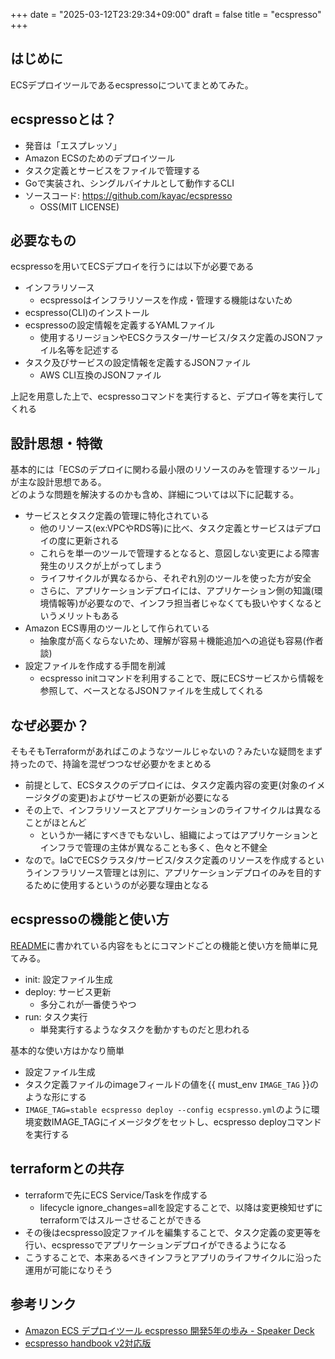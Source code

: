 +++
date = "2025-03-12T23:29:34+09:00"
draft = false
title = "ecspresso"
+++


## はじめに

ECSデプロイツールであるecspressoについてまとめてみた。

## ecspressoとは？

- 発音は「エスプレッソ」
- Amazon ECSのためのデプロイツール
- タスク定義とサービスをファイルで管理する
- Goで実装され、シングルバイナルとして動作するCLI
- ソースコード: https://github.com/kayac/ecspresso
  - OSS(MIT LICENSE)

## 必要なもの

ecspressoを用いてECSデプロイを行うには以下が必要である

- インフラリソース
  - ecspressoはインフラリソースを作成・管理する機能はないため
- ecspresso(CLI)のインストール
- ecspressoの設定情報を定義するYAMLファイル
  - 使用するリージョンやECSクラスター/サービス/タスク定義のJSONファイル名等を記述する
- タスク及びサービスの設定情報を定義するJSONファイル
  - AWS CLI互換のJSONファイル

上記を用意した上で、ecspressoコマンドを実行すると、デプロイ等を実行してくれる

## 設計思想・特徴

基本的には「ECSのデプロイに関わる最小限のリソースのみを管理するツール」が主な設計思想である。  
どのような問題を解決するのかも含め、詳細については以下に記載する。

- サービスとタスク定義の管理に特化されている
  - 他のリソース(ex:VPCやRDS等)に比べ、タスク定義とサービスはデプロイの度に更新される
  - これらを単一のツールで管理するとなると、意図しない変更による障害発生のリスクが上がってしまう
  - ライフサイクルが異なるから、それぞれ別のツールを使った方が安全
  - さらに、アプリケーションデプロイには、アプリケーション側の知識(環境情報等)が必要なので、インフラ担当者じゃなくても扱いやすくなるというメリットもある
- Amazon ECS専用のツールとして作られている
  - 抽象度が高くならないため、理解が容易＋機能追加への追従も容易(作者談)
- 設定ファイルを作成する手間を削減
  - ecspresso initコマンドを利用することで、既にECSサービスから情報を参照して、ベースとなるJSONファイルを生成してくれる

## なぜ必要か？

そもそもTerraformがあればこのようなツールじゃないの？みたいな疑問をまず持ったので、持論を混ぜつつなぜ必要かをまとめる

- 前提として、ECSタスクのデプロイには、タスク定義内容の変更(対象のイメージタグの変更)およびサービスの更新が必要になる
- その上で、インフラリソースとアプリケーションのライフサイクルは異なることがほとんど
  - というか一緒にすべきでもないし、組織によってはアプリケーションとインフラで管理の主体が異なることも多く、色々と不健全
- なので。IaCでECSクラスタ/サービス/タスク定義のリソースを作成するというインフラリソース管理とは別に、アプリケーションデプロイのみを目的するために使用するというのが必要な理由となる

## ecspressoの機能と使い方

[README](https://github.com/kayac/ecspresso)に書かれている内容をもとにコマンドごとの機能と使い方を簡単に見てみる。

- init: 設定ファイル生成
- deploy: サービス更新
  - 多分これが一番使うやつ  
- run: タスク実行
  - 単発実行するようなタスクを動かすものだと思われる
 
基本的な使い方はかなり簡単

- 設定ファイル生成
- タスク定義ファイルのimageフィールドの値を{{ must_env `IMAGE_TAG` }}のような形にする
- `IMAGE_TAG=stable ecspresso deploy --config ecspresso.yml`のように環境変数IMAGE_TAGにイメージタグをセットし、ecspresso deployコマンドを実行する

## terraformとの共存

- terraformで先にECS Service/Taskを作成する
  - lifecycle ignore_changes=allを設定することで、以降は変更検知せずにterraformではスルーさせることができる
- その後はecspresso設定ファイルを編集することで、タスク定義の変更等を行い、ecspressoでアプリケーションデプロイができるようになる
- こうすることで、本来あるべきインフラとアプリのライフサイクルに沿った運用が可能になりそう

## 参考リンク

- [Amazon ECS デプロイツール ecspresso 開発5年の歩み - Speaker Deck](https://speakerdeck.com/fujiwara3/amazon-ecs-depuroituru-ecspresso-kai-fa-5nian-nobu-mi?slide=29)
- [ecspresso handbook v2対応版](https://zenn.dev/fujiwara/books/ecspresso-handbook-v2)
